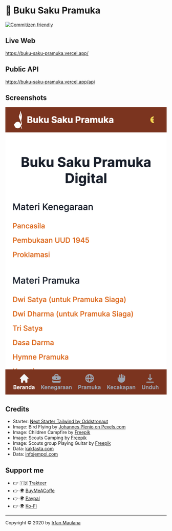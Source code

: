 # 🌴 Buku Saku Pramuka

[![Commitizen friendly](https://img.shields.io/badge/commitizen-friendly-brightgreen.svg)](http://commitizen.github.io/cz-cli/)

## Live Web

https://buku-saku-pramuka.vercel.app/

## Public API

https://buku-saku-pramuka.vercel.app/api

## Screenshots

![Halaman daftar isi](screenshots/homepage.png)

## Credits

- Starter: [Next Starter Tailwind by Oddstronaut](https://github.com/oddstronaut/next-starter-tailwind)
- Image: Bird Flying by [Johannes Plenio on Pexels.com](https://www.pexels.com/photo/birds-flying-over-body-of-water-during-golden-hour-1126384/)
- Image: Children Campfire by [Freepik](https://www.freepik.com/free-vector/children-campfire-mountain-forest_8609015.htm#page=1&query=scout&position=4)
- Image: Scouts Camping by [Freepik](https://www.freepik.com/free-vector/scouts-camping-flat-vector-illustration_8610362.htm)
- Image: Scouts group Playing Guitar by [Freepik](https://www.freepik.com/free-vector/scouts-group-leader-playing-guitar_9176792.htm#page=1&query=scout&position=17)
- Data: [kakfasta.com](https://www.kakfasta.com/2018/01/buku-sku-dan-panduan-siaga-penggalang.html)
- Data: [infojempol.com](https://www.infojempol.com/2012/02/buku-saku-pramuka-lengkap.html)

## Support me

- 👉 🇮🇩 [Trakteer](https://trakteer.id/mazipan?utm_source=github)
- 👉 🌍 [BuyMeACoffe](https://www.buymeacoffee.com/mazipan?utm_source=github)
- 👉 🌍 [Paypal](https://www.paypal.me/mazipan?utm_source=github)
- 👉 🌍 [Ko-Fi](https://ko-fi.com/mazipan)

---

Copyright © 2020 by [Irfan Maulana](https://mazipan.space/)
